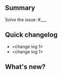 <!-- Thank you for sending your pull request. But first, have you included
unit tests, and is your code PEP8 conformant? [More details](https://github.com/HuangTrader/HuangTrader/blob/develop/CONTRIBUTING.md)
-->
## Summary

<!-- Explain in one sentence the goal of this PR -->

Solve the issue: #___

## Quick changelog

- <change log 1>
- <change log 1>

## What's new?

<!-- Explain in details what this PR solve or improve. You can include visuals. -->
